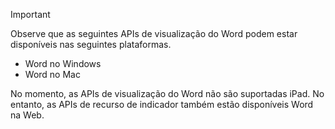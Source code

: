 > [!IMPORTANT]
> Observe que as seguintes APIs de visualização do Word podem estar disponíveis nas seguintes plataformas.
>
> - Word no Windows
> - Word no Mac
>
> No momento, as APIs de visualização do Word não são suportadas iPad. No entanto, as APIs de recurso de indicador também estão disponíveis Word na Web.
